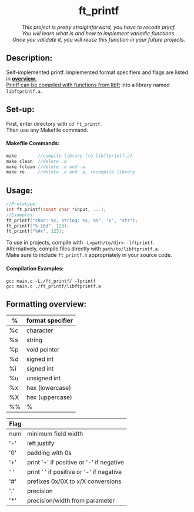 <h1 align="center">
	ft_printf
</h1>

*<p align="center">This project is pretty straightforward, you have to recode printf.
<br>
You will learn what is and how to implement variadic functions.<br>
Once you validate it, you will reuse this function in your future projects.</p>*

## Description:
Self-implemented printf. Implemented format specifiers and flags are listed in <b><a href = "#formatting-overview">overview</b>.  
Printf can be compiled with functions from [libft](https://github.com/heyitsyosh/42_libft/tree/main) into a library named `libftprintf.a`.  

## Set-up:
First, enter directory with `cd ft_printf`.  
Then use any Makefile command.  

#### Makefile Commands:
```C
make        //compile library (to libftprintf.a)
make clean  //delete .o
make fclean //delete .o and .a
make re     //delete .o and .a, recompile library
```

## Usage:  
```C
//Prototype:
int	ft_printf(const char *input, ...);
//Examples:
ft_printf("char: %c, string: %s, %%", 'c', "str");
ft_printf("%-10d", 123);
ft_printf("%#x", 123);
```
To use in projects, compile with `-L<path/to/dir> -lftprintf`.  
Alternatively, compile files directly with `path/to/libftprintf.a`.  
Make sure to include `ft_printf.h` appropriately in your source code.

#### Compilation Examples:
```
gcc main.c -L./ft_printf/ -lprintf
gcc main.c ./ft_printf/libftprintf.a
```

## Formatting overview:
| % | format specifier |
---|---|
%c | character |
%s | string |
%p | void pointer |
%d | signed int |
%i | signed int |
%u | unsigned int |
%x | hex (lowercase) |
%X | hex (uppercase) |
%% | % |

|Flag||
---|---|
num | minimum field width |
'-' | left justify |
'0' | padding with 0s |
'+' | print '+' if positive or '-' if negative |
' ' | print ' ' if positive or '-' if negative |
'#' | prefixes 0x/0X to x/X conversions |
'.' | precision	|
'*' | precision/width from parameter |
